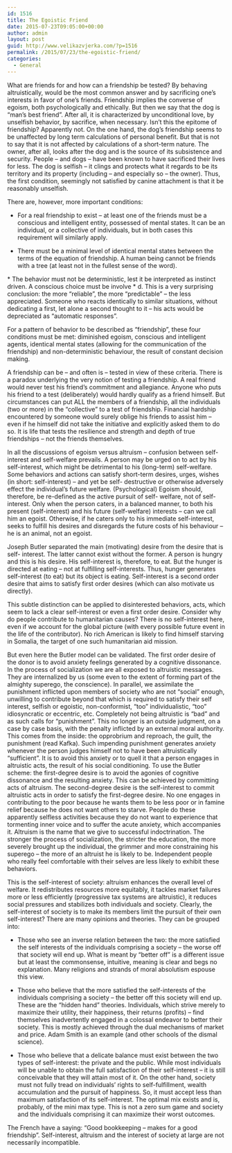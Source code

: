 ```yaml
---
id: 1516
title: The Egoistic Friend
date: 2015-07-23T09:05:00+00:00
author: admin
layout: post
guid: http://www.velikazvjerka.com/?p=1516
permalink: /2015/07/23/the-egoistic-friend/
categories:
  - General
---
```

What are friends for and how can a friendship be tested? By behaving altruistically, would be the most common answer and by sacrificing one&#8217;s interests in favor of one&#8217;s friends. Friendship implies the converse of egoism, both psychologically and ethically. But then we say that the dog is &#8220;man&#8217;s best friend&#8221;. After all, it is characterized by unconditional love, by unselfish behavior, by sacrifice, when necessary. Isn&#8217;t this the epitome of friendship? Apparently not. On the one hand, the dog&#8217;s friendship seems to be unaffected by long term calculations of personal benefit. But that is not to say that it is not affected by calculations of a short-term nature. The owner, after all, looks after the dog and is the source of its subsistence and security. People – and dogs – have been known to have sacrificed their lives for less. The dog is selfish – it clings and protects what it regards to be its territory and its property (including – and especially so &#8211; the owner). Thus, the first condition, seemingly not satisfied by canine attachment is that it be reasonably unselfish.

There are, however, more important conditions:

* For a real friendship to exist – at least one of the friends must be a conscious and intelligent entity, possessed of mental states. It can be an individual, or a collective of individuals, but in both cases this requirement will similarly apply.

* There must be a minimal level of identical mental states between the terms of the equation of friendship. A human being cannot be friends with a tree (at least not in the fullest sense of the word).

\* The behavior must not be deterministic, lest it be interpreted as instinct driven. A conscious choice must be involve \* d. This is a very surprising conclusion: the more &#8220;reliable&#8221;, the more &#8220;predictable&#8221; – the less appreciated. Someone who reacts identically to similar situations, without dedicating a first, let alone a second thought to it – his acts would be depreciated as &#8220;automatic responses&#8221;. 

For a pattern of behavior to be described as &#8220;friendship&#8221;, these four conditions must be met: diminished egoism, conscious and intelligent agents, identical mental states (allowing for the communication of the friendship) and non-deterministic behaviour, the result of constant decision making.

A friendship can be – and often is – tested in view of these criteria. There is a paradox underlying the very notion of testing a friendship. A real friend would never test his friend&#8217;s commitment and allegiance. Anyone who puts his friend to a test (deliberately) would hardly qualify as a friend himself. But circumstances can put ALL the members of a friendship, all the individuals (two or more) in the &#8220;collective&#8221; to a test of friendship. Financial hardship encountered by someone would surely oblige his friends to assist him – even if he himself did not take the initiative and explicitly asked them to do so. It is life that tests the resilience and strength and depth of true friendships – not the friends themselves. 

In all the discussions of egoism versus altruism – confusion between self-interest and self-welfare prevails. A person may be urged on to act by his self-interest, which might be detrimental to his (long-term) self-welfare. Some behaviors and actions can satisfy short-term desires, urges, wishes (in short: self-interest) – and yet be self- destructive or otherwise adversely effect the individual&#8217;s future welfare. (Psychological) Egoism should, therefore, be re-defined as the active pursuit of self- welfare, not of self-interest. Only when the person caters, in a balanced manner, to both his present (self-interest) and his future (self-welfare) interests – can we call him an egoist. Otherwise, if he caters only to his immediate self-interest, seeks to fulfill his desires and disregards the future costs of his behaviour – he is an animal, not an egoist.

Joseph Butler separated the main (motivating) desire from the desire that is self- interest. The latter cannot exist without the former. A person is hungry and this is his desire. His self-interest is, therefore, to eat. But the hunger is directed at eating – not at fulfilling self-interests. Thus, hunger generates self-interest (to eat) but its object is eating. Self-interest is a second order desire that aims to satisfy first order desires (which can also motivate us directly).

This subtle distinction can be applied to disinterested behaviors, acts, which seem to lack a clear self-interest or even a first order desire. Consider why do people contribute to humanitarian causes? There is no self-interest here, even if we account for the global picture (with every possible future event in the life of the contributor). No rich American is likely to find himself starving in Somalia, the target of one such humanitarian aid mission. 

But even here the Butler model can be validated. The first order desire of the donor is to avoid anxiety feelings generated by a cognitive dissonance. In the process of socialization we are all exposed to altruistic messages. They are internalized by us (some even to the extent of forming part of the almighty superego, the conscience). In parallel, we assimilate the punishment inflicted upon members of society who are not &#8220;social&#8221; enough, unwilling to contribute beyond that which is required to satisfy their self interest, selfish or egoistic, non-conformist, &#8220;too&#8221; individualistic, &#8220;too&#8221; idiosyncratic or eccentric, etc. Completely not being altruistic is &#8220;bad&#8221; and as such calls for &#8220;punishment&#8221;. This no longer is an outside judgment, on a case by case basis, with the penalty inflicted by an external moral authority. This comes from the inside: the opprobrium and reproach, the guilt, the punishment (read Kafka). Such impending punishment generates anxiety whenever the person judges himself not to have been altruistically &#8220;sufficient&#8221;. It is to avoid this anxiety or to quell it that a person engages in altruistic acts, the result of his social conditioning. To use the Butler scheme: the first-degree desire is to avoid the agonies of cognitive dissonance and the resulting anxiety. This can be achieved by committing acts of altruism. The second-degree desire is the self-interest to commit altruistic acts in order to satisfy the first-degree desire. No one engages in contributing to the poor because he wants them to be less poor or in famine relief because he does not want others to starve. People do these apparently selfless activities because they do not want to experience that tormenting inner voice and to suffer the acute anxiety, which accompanies it. Altruism is the name that we give to successful indoctrination. The stronger the process of socialization, the stricter the education, the more severely brought up the individual, the grimmer and more constraining his superego – the more of an altruist he is likely to be. Independent people who really feel comfortable with their selves are less likely to exhibit these behaviors.

This is the self-interest of society: altruism enhances the overall level of welfare. It redistributes resources more equitably, it tackles market failures more or less efficiently (progressive tax systems are altruistic), it reduces social pressures and stabilizes both individuals and society. Clearly, the self-interest of society is to make its members limit the pursuit of their own self-interest? There are many opinions and theories. They can be grouped into:

* Those who see an inverse relation between the two: the more satisfied the self interests of the individuals comprising a society – the worse off that society will end up. What is meant by &#8220;better off&#8221; is a different issue but at least the commonsense, intuitive, meaning is clear and begs no explanation. Many religions and strands of moral absolutism espouse this view.

* Those who believe that the more satisfied the self-interests of the individuals comprising a society – the better off this society will end up. These are the &#8220;hidden hand&#8221; theories. Individuals, which strive merely to maximize their utility, their happiness, their returns (profits) – find themselves inadvertently engaged in a colossal endeavor to better their society. This is mostly achieved through the dual mechanisms of market and price. Adam Smith is an example (and other schools of the dismal science).

* Those who believe that a delicate balance must exist between the two types of self-interest: the private and the public. While most individuals will be unable to obtain the full satisfaction of their self-interest – it is still conceivable that they will attain most of it. On the other hand, society must not fully tread on individuals&#8217; rights to self-fulfillment, wealth accumulation and the pursuit of happiness. So, it must accept less than maximum satisfaction of its self-interest. The optimal mix exists and is, probably, of the mini max type. This is not a zero sum game and society and the individuals comprising it can maximize their worst outcomes. 

The French have a saying: &#8220;Good bookkeeping – makes for a good friendship&#8221;. Self-interest, altruism and the interest of society at large are not necessarily incompatible.